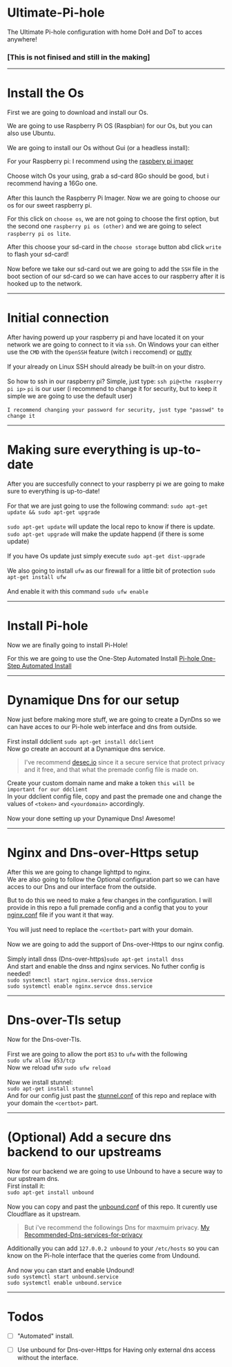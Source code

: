 # Ultimate-Pi-hole
The Ultimate Pi-hole configuration with home DoH and DoT to acces anywhere!

### [This is not finised and still in the making]

--------------------------------------

# Install the Os

First we are going to download and install our Os.

We are going to use Raspberry Pi OS (Raspbian) for our Os, but you can also use Ubuntu.
\
\
We are going to install our Os without Gui (or a headless install):

For your Raspberry pi: I recommend using the [raspbery pi imager](https://www.raspberrypi.org/software/)
\
\
Choose witch Os your using, grab a sd-card 8Go should be good, but i recommend having a 16Go one.
\
\
After this launch the Raspberry Pi Imager. Now we are going to choose our os for our sweet raspberry pi.

For this click on `choose os`, we are not going to choose the first option, but the second one `raspberry pi os (other)` and we are going to select `raspberry pi os lite`.

After this choose your sd-card in the `choose storage` button abd click `write` to flash your sd-card!
\
\
Now before we take our sd-card out we are going to add the `SSH` file in the boot section of our sd-card so we can have acces to our raspberry after it is hooked up to the network.

--------------------------------------

# Initial connection

After having powerd up your raspberry pi and have located it on your network we are going to connect to it via `ssh`.
On Windows your can either use the `CMD` with the `OpenSSH` feature (witch i reccomend) or [putty](https://www.chiark.greenend.org.uk/~sgtatham/putty/latest.html)
\
\
If your already on Linux SSH should already be built-in on your distro.
\
\
So how to ssh in our raspberry pi?
Simple, just type: `ssh pi@<the raspberry pi ip>`
`pi` is our user (i recommend to change it for security, but to keep it simple we are going to use the default user)
\
\
`I recommend changing your password for security, just type "passwd" to change it`

--------------------------------------

# Making sure everything is up-to-date

After you are succesfully connect to your raspberry pi we are going to make sure to everything is up-to-date!
\
\
For that we are just going to use the following command: 
`sudo apt-get update && sudo apt-get upgrade`
\
\
`sudo apt-get update` will update the local repo to know if there is update.\
`sudo apt-get upgrade` will make the update happend (if there is some update)
\
\
If you have Os update just simply execute `sudo apt-get dist-upgrade`
\
\
We also going to install `ufw` as our firewall for a little bit of protection
`sudo apt-get install ufw`
\
\
And enable it with this command `sudo ufw enable`

--------------------------------------

# Install Pi-hole

Now we are finally going to install Pi-Hole!

For this we are going to use the One-Step Automated Install
[Pi-hole One-Step Automated Install](https://github.com/pi-hole/pi-hole/#one-step-automated-install)

--------------------------------------

# Dynamique Dns for our setup

Now just before making more stuff, we are going to create a DynDns so we can have acces to our Pi-hole web interface and dns from outside.
\
\
First install ddclient `sudo apt-get install ddclient`\
Now go create an account at a Dynamique dns service.

>I've recommend [desec.io](https://desec.io/) since it a secure service that protect privacy and it free, and that what the premade config file is made on.

Create your custom domain name and make a token `this will be important for our ddclient`\
In your ddclient config file, copy and past the premade one and change the values of `<token>` and `<yourdomain>` accordingly.
\
\
Now your done setting up your Dynamique Dns! Awesome!

--------------------------------------

# Nginx and Dns-over-Https setup

After this we are going to change lighttpd to nginx.\
We are also going to follow the Optional configuration part so we can have acces to our Dns and our interface from the outside.

But to do this we need to make a few changes in the configuration.
I will provide in this repo a full premade config and a config that you to your [nginx.conf](/nginx.conf) file if you want it that way.
\
\
You will just need to replace the `<certbot>` part with your domain.
\
\
Now we are going to add the support of Dns-over-Https to our nginx config.
\
\
Simply intall dnss (Dns-over-https)`sudo apt-get install dnss`\
And start and enable the dnss and nginx services. No futher config is needed!
\
`sudo systemctl start nginx.service dnss.service`\
`sudo systemctl enable nginx.servce dnss.service`

--------------------------------------

# Dns-over-Tls setup

Now for the Dns-over-Tls.
\
\
First we are going to allow the port `853` to `ufw` with the following\
`sudo ufw allow 853/tcp`\
Now we reload ufw `sudo ufw reload`
\
\
Now we install stunnel:\
`sudo apt-get install stunnel`\
And for our config just past the [stunnel.conf](/stunnel.conf) of this repo and replace with your domain the `<certbot>` part.

--------------------------------------

# (Optional) Add a secure dns backend to our upstreams

Now for our backend we are going to use Unbound to have a secure way to our upstream dns.\
First install it:\
`sudo apt-get install unbound`
\
\
Now you can copy and past the [unbound.conf](/unbound.conf) of this repo.
It curently use Cloudflare as it upstream. 

>But i've recommend the followings Dns for maxmuim privacy.
>[My Recommended-Dns-services-for-privacy](https://github.com/Gontier-Julien/Recommended-Dns-services-for-privacy)

Additionally you can add `127.0.0.2	unbound` to your `/etc/hosts` so you can know on the Pi-hole interface that the queries come from Undound.
\
\
And now you can start and enable Undound!\
`sudo systemctl start unbound.service`\
`sudo systemctl enable unbound.service`

--------------------------------------

# Todos

- [ ] "Automated" install.

- [ ] Use unbound for Dns-over-Https for Having only external dns access without the interface.

